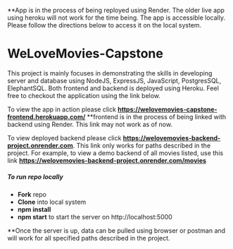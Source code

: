 **App is in the process of being reployed using Render. The older live app using heroku will not work for the time being. The app is accessible locally. Please follow the directions below to access it on the local system.

# WeLoveMovies-Capstone

This project is mainly focuses in demonstrating the skills in developing server and database using NodeJS, ExpressJS, JavaScript, PostgresSQL, ElephantSQL.
Both frontend and backend is deployed using Heroku. Feel free to checkout the application using the link below.

To view the app in action please click **https://welovemovies-capstone-frontend.herokuapp.com/** **frontend is in the process of being linked with backend using Render. This link may not work as of now.

To view deployed backend please click **https://welovemovies-backend-project.onrender.com**. This link only works for paths described in the project. For example, to view a demo backend of all movies listed, use this link **https://welovemovies-backend-project.onrender.com/movies**

##### To run repo locally
- **Fork** repo
- **Clone** into local system
- **npm install** 
- **npm start** to start the server on http://localhost:5000

**Once the server is up, data can be pulled using browser or postman and will work for all specified paths described in the project.

